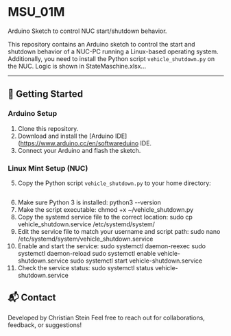 # MSU_01M

Arduino Sketch to control NUC start/shutdown behavior.

This repository contains an Arduino sketch to control the start and shutdown behavior of a NUC-PC running a Linux-based operating system.  
Additionally, you need to install the Python script `vehicle_shutdown.py` on the NUC.
Logic is shown in StateMaschine.xlsx... 

---

## 🚀 Getting Started

### Arduino Setup

1. Clone this repository.
2. Download and install the [Arduino IDE](https://www.arduino.cc/en/softwareduino IDE.
4. Connect your Arduino and flash the sketch.

### Linux Mint Setup (NUC)

5. Copy the Python script `vehicle_shutdown.py` to your home directory:
   ```bash
6. Make sure Python 3 is installed: python3 --version
7. Make the script executable: chmod +x ~/vehicle_shutdown.py
8. Copy the systemd service file to the correct location: sudo cp vehicle_shutdown.service /etc/systemd/system/
9. Edit the service file to match your username and script path: sudo nano /etc/systemd/system/vehicle_shutdown.service
10. Enable and start the service: sudo systemctl daemon-reexec
                                  sudo systemctl daemon-reload
                                  sudo systemctl enable vehicle-shutdown.service
                                  sudo systemctl start vehicle-shutdown.service
11. Check the service status: sudo systemctl status vehicle-shutdown.service

## 📬 Contact
Developed by Christian Stein
Feel free to reach out for collaborations, feedback, or suggestions!
